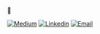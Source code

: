 👋


[![Medium](https://img.shields.io/badge/Medium-black?style=flat&logo=medium&logoColor=white&labelColor=black)](https://www.linkedin.com/in/mert-ziya-a77ba9194/)
[![Linkedin](https://img.shields.io/badge/LinkedIn-blue?style=flat&logo=linkedin&logoColor=white&labelColor=blue)](https://www.linkedin.com/in/mert-ziya-a77ba9194/)
[![Email](https://img.shields.io/badge/Email-red?style=flat&logo=gmail&logoColor=white&labelColor=red)](mailto:mertziya2200@gmail.com)

